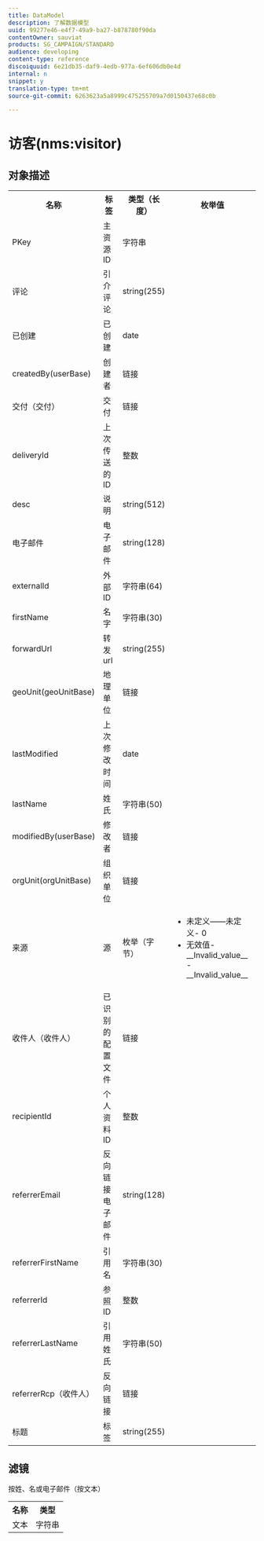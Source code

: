 ```yaml
---
title: DataModel
description: 了解数据模型
uuid: 99277e46-e4f7-49a9-ba27-b878780f90da
contentOwner: sauviat
products: SG_CAMPAIGN/STANDARD
audience: developing
content-type: reference
discoiquuid: 6e21db35-daf9-4edb-977a-6ef606db0e4d
internal: n
snippet: y
translation-type: tm+mt
source-git-commit: 6263623a5a8999c475255709a7d0150437e68c0b

---
```



# 访客(nms:visitor)

## 对象描述

<table>
    <tr>
        <th>名称</th>
        <th>标签</th>
        <th>类型（长度）</th>
        <th>枚举值</th>
    </tr>
    <tr>
        <td>PKey</td>
        <td>主资源ID</td>
        <td>字符串 </td>
        <td> </td>
    </tr>
    <tr>
        <td>评论</td>
        <td>引介评论</td>
        <td>string(255)</td>
        <td> </td>
    </tr>
    <tr>
        <td>已创建</td>
        <td>已创建</td>
        <td>date </td>
        <td> </td>
    </tr>
    <tr>
        <td>createdBy(userBase)</td>
        <td>创建者</td>
        <td>链接 </td>
        <td> </td>
    </tr>
    <tr>
        <td>交付（交付）</td>
        <td>交付</td>
        <td>链接 </td>
        <td> </td>
    </tr>
    <tr>
        <td>deliveryId</td>
        <td>上次传送的ID</td>
        <td>整数 </td>
        <td> </td>
    </tr>
    <tr>
        <td>desc</td>
        <td>说明</td>
        <td>string(512)</td>
        <td> </td>
    </tr>
    <tr>
        <td>电子邮件</td>
        <td>电子邮件</td>
        <td>string(128)</td>
        <td> </td>
    </tr>
    <tr>
        <td>externalId</td>
        <td>外部ID</td>
        <td>字符串(64)</td>
        <td> </td>
    </tr>
    <tr>
        <td>firstName</td>
        <td>名字</td>
        <td>字符串(30)</td>
        <td> </td>
    </tr>
    <tr>
        <td>forwardUrl</td>
        <td>转发url</td>
        <td>string(255)</td>
        <td> </td>
    </tr>
    <tr>
        <td>geoUnit(geoUnitBase)</td>
        <td>地理单位</td>
        <td>链接 </td>
        <td> </td>
    </tr>
    <tr>
        <td>lastModified</td>
        <td>上次修改时间</td>
        <td>date </td>
        <td> </td>
    </tr>
    <tr>
        <td>lastName</td>
        <td>姓氏</td>
        <td>字符串(50)</td>
        <td> </td>
    </tr>
    <tr>
        <td>modifiedBy(userBase)</td>
        <td>修改者</td>
        <td>链接 </td>
        <td> </td>
    </tr>
    <tr>
        <td>orgUnit(orgUnitBase)</td>
        <td>组织单位</td>
        <td>链接 </td>
        <td> </td>
    </tr>
    <tr>
        <td>来源</td>
        <td>源</td>
        <td>枚举（字节） </td>
        <td>
            <ul>
            <li>未定义——未定义- 0</li>
            <li>无效值- __Invalid_value__ - __Invalid_value__</li>
            </ul>
        </td>
    </tr>
    <tr>
        <td>收件人（收件人）</td>
        <td>已识别的配置文件</td>
        <td>链接 </td>
        <td> </td>
    </tr>
    <tr>
        <td>recipientId</td>
        <td>个人资料ID</td>
        <td>整数 </td>
        <td> </td>
    </tr>
    <tr>
        <td>referrerEmail</td>
        <td>反向链接电子邮件</td>
        <td>string(128)</td>
        <td> </td>
    </tr>
    <tr>
        <td>referrerFirstName</td>
        <td>引用名</td>
        <td>字符串(30)</td>
        <td> </td>
    </tr>
    <tr>
        <td>referrerId</td>
        <td>参照ID</td>
        <td>整数 </td>
        <td> </td>
    </tr>
    <tr>
        <td>referrerLastName</td>
        <td>引用姓氏</td>
        <td>字符串(50)</td>
        <td> </td>
    </tr>
    <tr>
        <td>referrerRcp（收件人）</td>
        <td>反向链接</td>
        <td>链接 </td>
        <td> </td>
    </tr>
    <tr>
        <td>标题</td>
        <td>标签</td>
        <td>string(255)</td>
        <td> </td>
    </tr>
</table>

## 滤镜

按姓、名或电子邮件（按文本）</p>

<table>
        <tr>
        <th>名称</th>
        <th>类型</th>
        </tr>
        <tr>
        <td>文本</td>
        <td>字符串</td>
        </tr>
    </table>